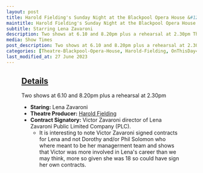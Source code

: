 ```yaml
---
layout: post
title: Harold Fielding's Sunday Night at the Blackpool Opera House &#124; 4 July 1982
maintitle: Harold Fielding's Sunday Night at the Blackpool Opera House
subtitle: Starring Lena Zavaroni
description: Two shows at 6.10 and 8.20pm plus a rehearsal at 2.30pm The Contract for the show was signed by Victor Zavaroni.
media: Show Times
post_description: Two shows at 6.10 and 8.20pm plus a rehearsal at 2.30pm
categories: [Theatre-Blackpool-Opera-House, Harold-Fielding, OnThisDay4July]
last_modified_at: 27 June 2023
---
```


<figure class="fig3">
<div class="CardLayout">
<div class="CardItem"><h2 id="infobox1" class="infobox"><a href="#infobox1">Details</a></h2>
<div class="CardItem split">
<p>Two shows at 6.10 and 8.20pm plus a rehearsal at 2.30pm</p>
<ul>
<li><strong>Staring:</strong> Lena Zavaroni</li> 
<li><strong>Theatre Producer:</strong> <a href="/1916-12-04-harold-fielding">Harold Fielding</a></li> 
<li><strong>Contract Signatory:</strong> Victor Zavaroni director of Lena Zavaroni Public Limited Company (PLC).
<ul>
<li>It is interesting to note Victor Zavaroni signed contracts for Lena and not Dorothy and/or Phil Solomon who where meant to be her managerment team and shows that Victor was more involved in Lena's career than we may think, more so given she was 18 so could have sign her own contracts.</li>
</ul>
</li>
</ul>
</div></div></div>
</figure>
